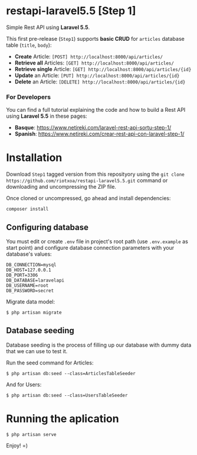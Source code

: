 # restapi-laravel5.5 [Step 1]
Simple Rest API using **Laravel 5.5**.

This first pre-release (`Step1`) supports **basic CRUD** for `articles` database table (`title`, `body`):

- **Create** Article: `[POST] http://localhost:8000/api/articles/`
- **Retrieve all** Articles: `[GET] http://localhost:8000/api/articles/`
- **Retrieve single** Article: `[GET] http://localhost:8000/api/articles/{id}`
- **Update** an Article: `[PUT] http://localhost:8000/api/articles/{id}`
- **Delete** an Article: `[DELETE] http://localhost:8000/api/articles/{id}`

### For Developers

You can find a full tutorial explaining the code and how to build a Rest API using **Laravel 5.5** in these pages:

- **Basque**: https://www.netireki.com/laravel-rest-api-sortu-step-1/
- **Spanish**: https://www.netireki.com/crear-rest-api-con-laravel-step-1/

# Installation
Download `Step1` tagged version from this reposityory using the `git clone https://github.com/riotxoa/restapi-laravel5.5.git` command or downloading and uncompressing the ZIP file.

Once cloned or uncompressed, go ahead and install dependencies:

```
composer install
```

## Configuring database
You must edit or create `.env` file in project's root path (use `.env.example` as start point) and configure database connection parameters with your database's values:
```
DB_CONNECTION=mysql
DB_HOST=127.0.0.1
DB_PORT=3306
DB_DATABASE=laravelapi
DB_USERNAME=root
DB_PASSWORD=secret
```

Migrate data model:

```
$ php artisan migrate
```

## Database seeding
Database seeding is the process of filling up our database with dummy data that we can use to test it.

Run the seed command for Articles:
```
$ php artisan db:seed --class=ArticlesTableSeeder
```

And for Users:
```
$ php artisan db:seed --class=UsersTableSeeder
```

# Running the aplication
```
$ php artisan serve
```

Enjoy! =)
